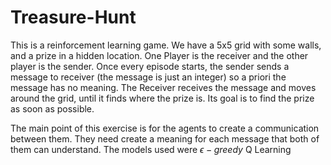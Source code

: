 # Treasure-Hunt

This is a reinforcement learning game.
We have a 5x5 grid with some walls, and a prize in a hidden location. 
One Player is the receiver and the other player is the sender.
Once every episode starts, the sender sends a message to receiver (the message is just an integer) so a priori the message has no meaning.
The Receiver receives the message and moves around the grid, until it
finds where the prize is. Its goal is to find the prize as soon as possible.

The main point of this exercise is for the agents to create a communication between them. They need create a meaning for each message that both of them can understand. The models used were $\epsilon-greedy$ Q Learning

